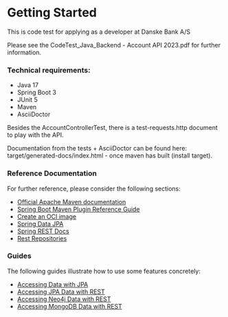 # Getting Started

This is  code test for applying as a developer at Danske Bank A/S

Please see the CodeTest_Java_Backend - Account API 2023.pdf for further information.

### Technical requirements:

- Java 17 
- Spring Boot 3
- JUnit 5
- Maven
- AsciiDoctor

Besides the AccountControllerTest, there is a test-requests.http document to play with the API.

Documentation from the tests + AsciiDoctor can be found here: target/generated-docs/index.html - once maven has built (install target).


### Reference Documentation

For further reference, please consider the following sections:

* [Official Apache Maven documentation](https://maven.apache.org/guides/index.html)
* [Spring Boot Maven Plugin Reference Guide](https://docs.spring.io/spring-boot/docs/3.1.1/maven-plugin/reference/html/)
* [Create an OCI image](https://docs.spring.io/spring-boot/docs/3.1.1/maven-plugin/reference/html/#build-image)
* [Spring Data JPA](https://docs.spring.io/spring-boot/docs/3.1.1/reference/htmlsingle/#data.sql.jpa-and-spring-data)
* [Spring REST Docs](https://docs.spring.io/spring-restdocs/docs/current/reference/html5/)
* [Rest Repositories](https://docs.spring.io/spring-boot/docs/3.1.1/reference/htmlsingle/#howto.data-access.exposing-spring-data-repositories-as-rest)

### Guides

The following guides illustrate how to use some features concretely:

* [Accessing Data with JPA](https://spring.io/guides/gs/accessing-data-jpa/)
* [Accessing JPA Data with REST](https://spring.io/guides/gs/accessing-data-rest/)
* [Accessing Neo4j Data with REST](https://spring.io/guides/gs/accessing-neo4j-data-rest/)
* [Accessing MongoDB Data with REST](https://spring.io/guides/gs/accessing-mongodb-data-rest/)


